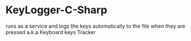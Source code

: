 # KeyLogger-C-Sharp
runs as a service and logs the keys automatically to the file when they are pressed a.k.a Keyboard keys Tracker
